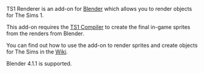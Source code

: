 TS1 Renderer is an add-on for [Blender](https://www.blender.org/) which allows you to render objects for The Sims 1.

This add-on requires the [TS1 Compiler](https://github.com/mixsims/ts1-compiler) to create the final in-game sprites from the renders from Blender.

You can find out how to use the add-on to render sprites and create objects for The Sims in the [Wiki](https://github.com/mixsims/ts1-renderer/wiki).

Blender 4.1.1 is supported.